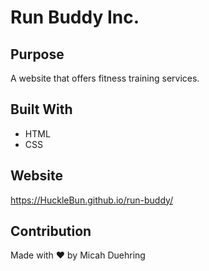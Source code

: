 # Run Buddy Inc.

## Purpose
A website that offers fitness training services.

## Built With
* HTML
* CSS

## Website
https://HuckleBun.github.io/run-buddy/

## Contribution
Made with ❤️ by Micah Duehring
